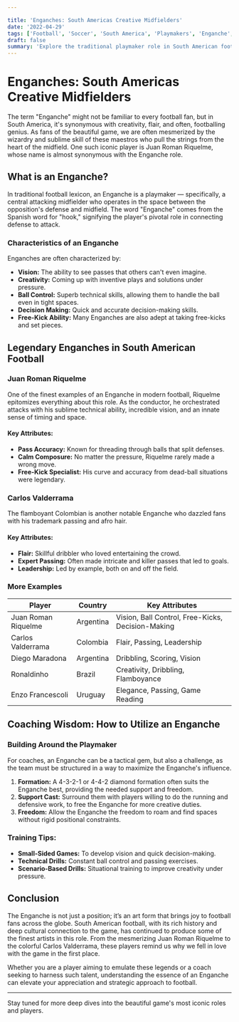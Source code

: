 ```yaml
---

title: 'Enganches: South Americas Creative Midfielders'
date: '2022-04-29'
tags: ['Football', 'Soccer', 'South America', 'Playmakers', 'Enganche', 'Midfielders', 'Tactics', 'Juan Roman Riquelme', 'Coaching Wisdom']
draft: false
summary: 'Explore the traditional playmaker role in South American football, focusing on players like Juan Roman Riquelme.'
---
```


# Enganches: South Americas Creative Midfielders

The term "Enganche" might not be familiar to every football fan, but in South America, it's synonymous with creativity, flair, and often, footballing genius. As fans of the beautiful game, we are often mesmerized by the wizardry and sublime skill of these maestros who pull the strings from the heart of the midfield. One such iconic player is Juan Roman Riquelme, whose name is almost synonymous with the Enganche role.

## What is an Enganche?

In traditional football lexicon, an Enganche is a playmaker — specifically, a central attacking midfielder who operates in the space between the opposition's defense and midfield. The word "Enganche" comes from the Spanish word for "hook," signifying the player's pivotal role in connecting defense to attack.

### Characteristics of an Enganche

Enganches are often characterized by:

- **Vision:** The ability to see passes that others can't even imagine.
- **Creativity:** Coming up with inventive plays and solutions under pressure.
- **Ball Control:** Superb technical skills, allowing them to handle the ball even in tight spaces.
- **Decision Making:** Quick and accurate decision-making skills.
- **Free-Kick Ability:** Many Enganches are also adept at taking free-kicks and set pieces.

## Legendary Enganches in South American Football

### Juan Roman Riquelme

One of the finest examples of an Enganche in modern football, Riquelme epitomizes everything about this role. As the conductor, he orchestrated attacks with his sublime technical ability, incredible vision, and an innate sense of timing and space.

#### Key Attributes:

- **Pass Accuracy:** Known for threading through balls that split defenses.
- **Calm Composure:** No matter the pressure, Riquelme rarely made a wrong move.
- **Free-Kick Specialist:** His curve and accuracy from dead-ball situations were legendary.
  

### Carlos Valderrama

The flamboyant Colombian is another notable Enganche who dazzled fans with his trademark passing and afro hair.

#### Key Attributes:

- **Flair:** Skillful dribbler who loved entertaining the crowd.
- **Expert Passing:** Often made intricate and killer passes that led to goals.
- **Leadership:** Led by example, both on and off the field.

### More Examples

| Player               | Country       | Key Attributes                                    |
|----------------------|---------------|--------------------------------------------------|
| Juan Roman Riquelme  | Argentina     | Vision, Ball Control, Free-Kicks, Decision-Making|
| Carlos Valderrama    | Colombia      | Flair, Passing, Leadership                       |
| Diego Maradona       | Argentina     | Dribbling, Scoring, Vision                       |
| Ronaldinho           | Brazil        | Creativity, Dribbling, Flamboyance               |
| Enzo Francescoli     | Uruguay       | Elegance, Passing, Game Reading                  |

## Coaching Wisdom: How to Utilize an Enganche

### Building Around the Playmaker

For coaches, an Enganche can be a tactical gem, but also a challenge, as the team must be structured in a way to maximize the Enganche's influence.

1. **Formation:** A 4-3-2-1 or 4-4-2 diamond formation often suits the Enganche best, providing the needed support and freedom.
2. **Support Cast:** Surround them with players willing to do the running and defensive work, to free the Enganche for more creative duties.
3. **Freedom:** Allow the Enganche the freedom to roam and find spaces without rigid positional constraints.

### Training Tips:

- **Small-Sided Games:** To develop vision and quick decision-making.
- **Technical Drills:** Constant ball control and passing exercises.
- **Scenario-Based Drills:** Situational training to improve creativity under pressure.

## Conclusion

The Enganche is not just a position; it’s an art form that brings joy to football fans across the globe. South American football, with its rich history and deep cultural connection to the game, has continued to produce some of the finest artists in this role. From the mesmerizing Juan Roman Riquelme to the colorful Carlos Valderrama, these players remind us why we fell in love with the game in the first place.

Whether you are a player aiming to emulate these legends or a coach seeking to harness such talent, understanding the essence of an Enganche can elevate your appreciation and strategic approach to football.

---

Stay tuned for more deep dives into the beautiful game's most iconic roles and players.

```

